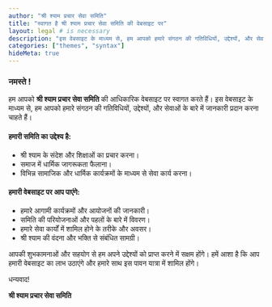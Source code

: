 ```yaml
---
author: "श्री श्याम प्रचार सेवा समिति"
title: "स्वागत है श्री श्याम प्रचार सेवा समिति की वेबसाइट पर"
layout: legal # is necessary
description: "इस वेबसाइट के माध्यम से, हम आपको हमारे संगठन की गतिविधियों, उद्देश्यों, और सेवाओं के बारे में जानकारी प्रदान करना चाहते हैं।"
categories: ["themes", "syntax"]
hideMeta: true
---
```

### नमस्ते !

हम आपको **श्री श्याम प्रचार सेवा समिति** की आधिकारिक वेबसाइट पर स्वागत करते हैं। इस वेबसाइट के माध्यम से, हम आपको हमारे संगठन की गतिविधियों, उद्देश्यों, और सेवाओं के बारे में जानकारी प्रदान करना चाहते हैं।

#### हमारी समिति का उद्देश्य है:

- श्री श्याम के संदेश और शिक्षाओं का प्रचार करना।
- समाज में धार्मिक जागरूकता फैलाना।
- विभिन्न सामाजिक और धार्मिक कार्यक्रमों के माध्यम से सेवा कार्य करना। 


#### हमारी वेबसाइट पर आप पाएंगे:

- हमारे आगामी कार्यक्रमों और आयोजनों की जानकारी।
- समिति की परियोजनाओं और पहलों के बारे में विवरण।
- हमारे सेवा कार्यों में शामिल होने के तरीके और अवसर।
- श्री श्याम की वंदना और भक्ति से संबंधित सामग्री।


आपकी शुभकामनाओं और सहयोग से हम अपने उद्देश्यों को प्राप्त करने में सक्षम होंगे। हमें आशा है कि आप हमारी वेबसाइट का लाभ उठाएंगे और हमारे साथ इस पावन यात्रा में शामिल होंगे।

धन्यवाद!

**श्री श्याम प्रचार सेवा समिति**